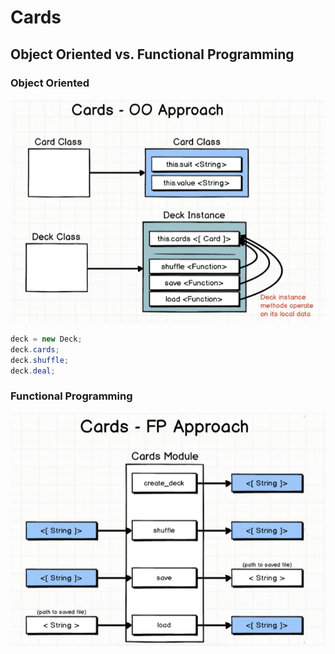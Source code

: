 # Cards
## Object Oriented vs. Functional Programming
### Object Oriented
![avatar](./docs/images/oo.png)
```java
deck = new Deck;
deck.cards;
deck.shuffle;
deck.deal;
```
### Functional Programming
![avatar](./docs/images/fp.png)


